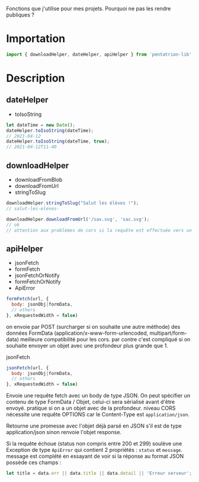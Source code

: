 Fonctions que j'utilise pour mes projets. Pourquoi ne pas les rendre publiques ?

# Importation

```js
import { downloadHelper, dateHelper, apiHelper } from 'pentatrion-lib';
```

# Description

## dateHelper

- toIsoString

```js
let dateTime = new Date();
dateHelper.toIsoString(dateTime);
// 2021-04-12
dateHelper.toIsoString(dateTime, true);
// 2021-04-12T11-40
```

## downloadHelper

- downloadFromBlob
- downloadFromUrl
- stringToSlug

```js
downloadHelper.stringToSlug("Salut les élèves !");
// salut-les-eleves-

downloadHelper.downloadFromUrl('/sav.svg', 'sac.svg');
// ok
// attention aux problèmes de cors si la requête est effectuée vers un autre domaine
```

## apiHelper

- jsonFetch
- formFetch
- jsonFetchOrNotify
- formFetchOrNotify
- ApiError

```js
formFetch(url, {
  body: jsonObj|formData,
  // others
}, xRequestedWidth = false)
```
on envoie par POST (surcharger si on souhaite une autre méthode) des données FormData (application/x-www-form-urlencoded, multipart/form-data)
meilleure compatibilité pour les cors. par contre c'est compliqué si on souhaite envoyer un objet avec une profondeur plus grande que 1.

jsonFetch

```js
jsonFetch(url, {
  body: jsonObj|formData,
  // others
}, xRequestedWidth = false)
```
Envoie une requête fetch avec un body de type JSON.
On peut spécifier un contenu de type FormData / Objet, celui-ci sera sérialisé avant d'être envoyé. pratique si on a un objet avec de la profondeur. niveau CORS nécessite une requête OPTIONS car le Content-Type est `application/json`.

Retourne une promesse avec l'objet déjà parsé en JSON s'il est de type application/json sinon renvoie l'objet response.

Si la requête échoue (status non compris entre 200 et 299) soulève une Exception de type `ApiError` qui contient 2 propriétés : `status` et `message`. message est complété en essayant de voir si la réponse au format JSON possède ces champs : 

```js
let title = data.err || data.title || data.detail || 'Erreur serveur';
```

